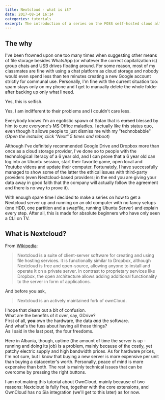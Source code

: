 ```yaml
---
title: Nextcloud - what is it?
date: 2017-08-14 16:14
categories: tutorials
excerpt: The introduction of a series on the FOSS self-hosted cloud alternative
---
```


The why
---

I've been frowned upon one too many times when suggesting other means of file
storage besides WhatsApp (or whatever the correct capitalization is) group
chats and USB drives floating around. For some reason, most of my classmates
are fine with using a chat platform as cloud storage and nobody would even
spend less than ten minutes creating a new Google account strictly for communal
use. Personally, I'm fine with the current situation too: spam stays only on my
phone and I get to manually delete the whole folder after backing up only what
**I** need.

Yes, this is selfish.

Yes, I am indifferent to their problems and I couldn't care less.

Everybody knows I'm an egotistic spawn of Satan that is ~~cursed~~ blessed by
him to cure everyone's MS Office maladies. I actually like this status quo,
even though it allows people to just dismiss me with my "technobabble" (*Open
the installer, click "Next" 5 times and reboot*)

Although I've definitely recommended Google Drive and Dropbox more than once as
a cloud storage provider, I've done so to people with the technological literacy
of a 6 year old, and I can prove that a 6 year old can log into an Ubuntu
session, start their favorite game, open local and Youtube videos and update
their computer. Fortunately, I have successfully managed to show some of the
latter the ethical issues with third-party providers (even Nextcloud-based
providers; in the end you are giving your data away in good faith that the
company will actually follow the agreement and there is no way to prove it).

With enough spare time I decided to make a series on how to get a Nextcloud
server up and running on an old computer with no fancy setups (one HDD, one
partition and a swapfile, running Ubuntu Server) and explain every step. After
all, this is made for absolute beginners who have only seen a CLI on TV.

What is Nextcloud?
---

From [Wikipedia](https://en.wikipedia.org/wiki/Nextcloud):

> Nextcloud is a suite of client-server software for creating and using file
  hosting services. It is functionally similar to Dropbox, although Nextcloud
  is free and open-source, allowing anyone to install and operate it on
  a private server. In contrast to proprietary services like Dropbox, the open
  architecture allows adding additional functionality to the server in form of
  applications.

And before you ask,

> Nextcloud is an actively maintained fork of ownCloud.

I hope that clears out a bit of confusion.  
What are the benefits of it over, say, GDrive?  
First of all, **you** own the hardware, the data *and* the software.  
And what's the fuss about having all those things?  
As I said in the last post, the four freedoms.  

Here in Albania, though, uptime (the amount of time the server is up - running
and doing its job) is a problem, mainly because of the costly, yet patchy
electric supply and high bandwidth prices. As for hardware prices, I'm not
sure, but I know that buying a new server is more expensive per unit than
buying a datacenter's worth. Personally, peace of mind is more expensive than
both. The rest is mainly technical issues that can be overcome by pressing the
right buttons.

I am not making this tutorial about OwnCloud, mainly because of two reasons:
Nextcloud is fully free, together with the core extensions, and OwnCloud has no
Sia integration (we'll get to this later) as for now.
